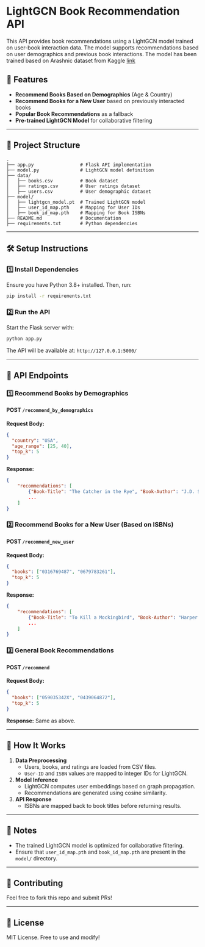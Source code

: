 # LightGCN Book Recommendation API

This API provides book recommendations using a LightGCN model trained on user-book interaction data. The model supports recommendations based on user demographics and previous book interactions.
The model has been trained based on Arashnic dataset from Kaggle [link](https://www.kaggle.com/datasets/arashnic/book-recommendation-dataset)

## 🚀 Features

- **Recommend Books Based on Demographics** (Age & Country)
- **Recommend Books for a New User** based on previously interacted books
- **Popular Book Recommendations** as a fallback
- **Pre-trained LightGCN Model** for collaborative filtering

---

## 📂 Project Structure

```
.
├── app.py                 # Flask API implementation
├── model.py               # LightGCN model definition
├── data/
│   ├── books.csv          # Book dataset
│   ├── ratings.csv        # User ratings dataset
│   ├── users.csv          # User demographic dataset
├── model/
│   ├── lightgcn_model.pt  # Trained LightGCN model
│   ├── user_id_map.pth    # Mapping for User IDs
│   ├── book_id_map.pth    # Mapping for Book ISBNs
├── README.md              # Documentation
├── requirements.txt       # Python dependencies
```

---

## 🛠 Setup Instructions

### 1️⃣ Install Dependencies

Ensure you have Python 3.8+ installed. Then, run:

```bash
pip install -r requirements.txt
```

### 2️⃣ Run the API

Start the Flask server with:

```bash
python app.py
```

The API will be available at: `http://127.0.0.1:5000/`

---

## 📡 API Endpoints

### **1️⃣ Recommend Books by Demographics**

#### **POST** `/recommend_by_demographics`

**Request Body:**

```json
{
  "country": "USA",
  "age_range": [25, 40],
  "top_k": 5
}
```

**Response:**

```json
{
    "recommendations": [
        {"Book-Title": "The Catcher in the Rye", "Book-Author": "J.D. Salinger", "Year-Of-Publication": "1951"},
        ...
    ]
}
```

### **2️⃣ Recommend Books for a New User (Based on ISBNs)**

#### **POST** `/recommend_new_user`

**Request Body:**

```json
{
  "books": ["0316769487", "0679783261"],
  "top_k": 5
}
```

**Response:**

```json
{
    "recommendations": [
        {"Book-Title": "To Kill a Mockingbird", "Book-Author": "Harper Lee", "Year-Of-Publication": "1960"},
        ...
    ]
}
```

### **3️⃣ General Book Recommendations**

#### **POST** `/recommend`

**Request Body:**

```json
{
  "books": ["059035342X", "0439064872"],
  "top_k": 5
}
```

**Response:** Same as above.

---

## 🎯 How It Works

1. **Data Preprocessing**
   - Users, books, and ratings are loaded from CSV files.
   - `User-ID` and `ISBN` values are mapped to integer IDs for LightGCN.
2. **Model Inference**
   - LightGCN computes user embeddings based on graph propagation.
   - Recommendations are generated using cosine similarity.
3. **API Response**
   - ISBNs are mapped back to book titles before returning results.

---

## 📌 Notes

- The trained LightGCN model is optimized for collaborative filtering.
- Ensure that `user_id_map.pth` and `book_id_map.pth` are present in the `model/` directory.

---

## 🤝 Contributing

Feel free to fork this repo and submit PRs!

---

## 📝 License

MIT License. Free to use and modify!
